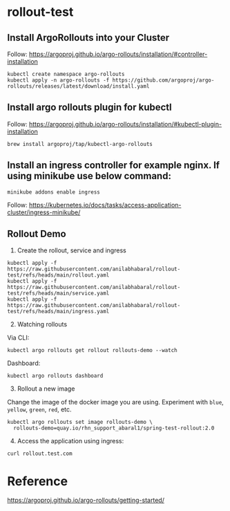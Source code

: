 # rollout-test

## Install ArgoRollouts into your Cluster
Follow: https://argoproj.github.io/argo-rollouts/installation/#controller-installation
```
kubectl create namespace argo-rollouts
kubectl apply -n argo-rollouts -f https://github.com/argoproj/argo-rollouts/releases/latest/download/install.yaml
```

## Install argo rollouts plugin for kubectl
Follow: https://argoproj.github.io/argo-rollouts/installation/#kubectl-plugin-installation
```
brew install argoproj/tap/kubectl-argo-rollouts
```

## Install an ingress controller for example nginx. If using minikube use below command:
```
minikube addons enable ingress
```
Follow: https://kubernetes.io/docs/tasks/access-application-cluster/ingress-minikube/

## Rollout Demo

1. Create the rollout, service and ingress
```
kubectl apply -f https://raw.githubusercontent.com/anilabhabaral/rollout-test/refs/heads/main/rollout.yaml
kubectl apply -f https://raw.githubusercontent.com/anilabhabaral/rollout-test/refs/heads/main/service.yaml
kubectl apply -f https://raw.githubusercontent.com/anilabhabaral/rollout-test/refs/heads/main/ingress.yaml
```

2. Watching rollouts

Via CLI:
```
kubectl argo rollouts get rollout rollouts-demo --watch
```

Dashboard:
```
kubectl argo rollouts dashboard
```

3. Rollout a new image

Change the image of the docker image you are using. Experiment with `blue`, `yellow`, `green`, `red`, etc.  
```
kubectl argo rollouts set image rollouts-demo \
  rollouts-demo=quay.io/rhn_support_abaral1/spring-test-rollout:2.0
```

4. Access the application using ingress:
```
curl rollout.test.com
```




# Reference
https://argoproj.github.io/argo-rollouts/getting-started/
